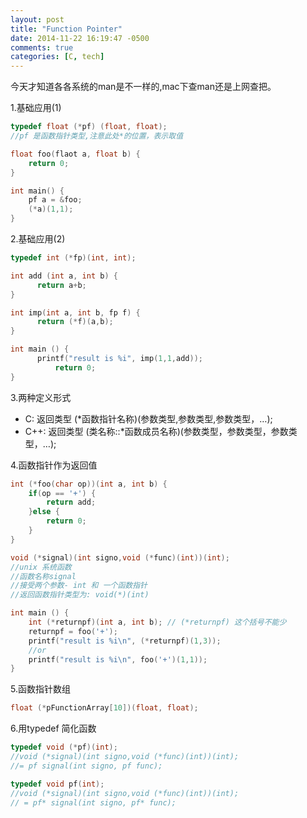 ```yaml
---
layout: post
title: "Function Pointer"
date: 2014-11-22 16:19:47 -0500
comments: true
categories: [C, tech]
---
```

今天才知道各各系统的man是不一样的,mac下查man还是上网查把。

1.基础应用(1)
```C
typedef float (*pf) (float, float);
//pf 是函数指针类型,注意此处*的位置，表示取值

float foo(flaot a, float b) {
	return 0;
}

int main() {
	pf a = &foo;
	(*a)(1,1);
}
```

2.基础应用(2)
```C
typedef int (*fp)(int, int);

int add (int a, int b) {
	  return a+b;
}

int imp(int a, int b, fp f) {
	  return (*f)(a,b);
}

int main () {
	  printf("result is %i", imp(1,1,add));
		  return 0;
}
```
3.两种定义形式
* C: 返回类型 (*函数指针名称)(参数类型,参数类型,参数类型，…);
* C++: 返回类型 (类名称::*函数成员名称)(参数类型，参数类型，参数类型，…);

4.函数指针作为返回值
```C
int (*foo(char op))(int a, int b) {
	if(op == '+') {
		return add;
	}else {
		return 0;
	}
}

void (*signal)(int signo,void (*func)(int))(int);
//unix 系统函数
//函数名称signal
//接受两个参数- int 和 一个函数指针
//返回函数指针类型为: void(*)(int)

int main () {
	int (*returnpf)(int a, int b); // (*returnpf) 这个括号不能少
	returnpf = foo('+');
	printf("result is %i\n", (*returnpf)(1,3));
	//or
	printf("result is %i\n", foo('+')(1,1));
}
```

5.函数指针数组
```C
float (*pFunctionArray[10])(float, float);
```

6.用typedef 简化函数
```C
typedef void (*pf)(int);
//void (*signal)(int signo,void (*func)(int))(int);
//= pf signal(int signo, pf func);

typedef void pf(int);
//void (*signal)(int signo,void (*func)(int))(int);
// = pf* signal(int signo, pf* func);
```

